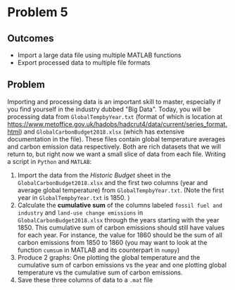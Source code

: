 # Problem 5
## Outcomes
- Import a large data file using multiple MATLAB functions
- Export processed data to multiple file formats

## Problem 
Importing and processing data is an important skill to master, especially if you find yourself in the industry dubbed "Big Data". Today, you will be processing data from `GlobalTempbyYear.txt` (format of which is location at https://www.metoffice.gov.uk/hadobs/hadcrut4/data/current/series_format.html) and `GlobalCarbonBudget2018.xlsx` (which has extensive documentation in the file). These files contain global temperature averages and carbon emission data respectively. Both are rich datasets that we will return to, but right now we want a small slice of data from each file. Writing a script in `Python` and `MATLAB`:
 
1. Import the data from the *Historic Budget* sheet in the `GlobalCarbonBudget2018.xlsx` and the first two columns (year and average global temperature) from `GlobalTempbyYear.txt`. (Note the first year in `GlobalTempbyYear.txt` is 1850. )
1. Calculate the **cumulative sum** of the columns labeled `fossil fuel and industry` and `land-use change emissions` in `GlobalCarbonBudget2018.xlsx` through the years starting with the year 1850. This cumulative sum of carbon emissions should still have values for each year. For instance, the value for 1860 should be the sum of all carbon emissions from 1850 to 1860 (you may want to look at the function `cumsum` in MATLAB and its counterpart in `numpy`)
1. Produce 2 graphs: One plotting the global temperature and the cumulative sum of carbon emissions vs the year and one plotting global temperature vs the cumulative sum of carbon emissions.  
1. Save these three columns of data to a `.mat` file
